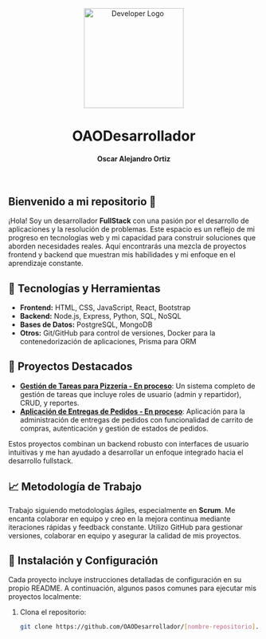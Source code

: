<div align="center">

<img src="https://user-images.githubusercontent.com/123456789/demo-image.png" alt="Developer Logo" width="200" />
<h1>OAODesarrollador</h1>
<h4>Oscar Alejandro Ortiz</h4></br>
</div>

## Bienvenido a mi repositorio 👋

¡Hola! Soy un desarrollador **FullStack** con una pasión por el desarrollo de aplicaciones y la resolución de problemas. Este espacio es un reflejo de mi progreso en tecnologías web y mi capacidad para construir soluciones que aborden necesidades reales. Aquí encontrarás una mezcla de proyectos frontend y backend que muestran mis habilidades y mi enfoque en el aprendizaje constante.

## 🚀 Tecnologías y Herramientas
- **Frontend:** HTML, CSS, JavaScript, React, Bootstrap
- **Backend:** Node.js, Express, Python, SQL, NoSQL
- **Bases de Datos:** PostgreSQL, MongoDB
- **Otros:** Git/GitHub para control de versiones, Docker para la contenedorización de aplicaciones, Prisma para ORM

## 🌟 Proyectos Destacados
- **[Gestión de Tareas para Pizzería - En proceso](https://github.com/OAODesarrollador/gestor-tareas-pizzeria)**: Un sistema completo de gestión de tareas que incluye roles de usuario (admin y repartidor), CRUD, y reportes.
- **[Aplicación de Entregas de Pedidos - En proceso](https://github.com/OAODesarrollador/entregas-pedidos)**: Aplicación para la administración de entregas de pedidos con funcionalidad de carrito de compras, autenticación y gestión de estados de pedidos.
  
Estos proyectos combinan un backend robusto con interfaces de usuario intuitivas y me han ayudado a desarrollar un enfoque integrado hacia el desarrollo fullstack.

## 📈 Metodología de Trabajo
Trabajo siguiendo metodologías ágiles, especialmente en **Scrum**. Me encanta colaborar en equipo y creo en la mejora continua mediante iteraciones rápidas y feedback constante. Utilizo GitHub para gestionar versiones, colaborar en equipo y asegurar la calidad de mis proyectos.

## 🔧 Instalación y Configuración
Cada proyecto incluye instrucciones detalladas de configuración en su propio README. A continuación, algunos pasos comunes para ejecutar mis proyectos localmente:

1. Clona el repositorio: 
   ```bash
   git clone https://github.com/OAODesarrollador/[nombre-repositorio].git
